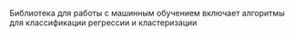 Библиотека для работы с машинным обучением включает алгоритмы для классификации регрессии и кластеризации
